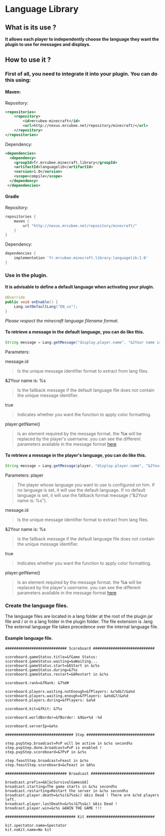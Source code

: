 # Language Library

## What is its use ?
**It allows each player to independently choose the language they want the plugin to use for messages and displays.**

## How to use it ?
### First of all, you need to integrate it into your plugin. You can do this using:

#### Maven:
Repository:
```xml
<repositories>
    <repository>
        <id>mrcubee-minecraft</id>
        <url>http://nexus.mrcubee.net/repository/minecraft/</url>
    </repository>
</repositories>
```
Dependency:
```xml
<dependencies>  
  <dependency>
    <groupId>fr.mrcubee.minecraft.library</groupId>  
    <artifactId>languagelib</artifactId>  
    <version>1.0</version>  
    <scope>compile</scope>  
  </dependency>
 </dependencies>
```
#### Gradle
Repository:
```groovy
repositories {
    maven {
        url "http://nexus.mrcubee.net/repository/minecraft/"
    }
}
```
Dependency:
```groovy
dependencies {
    implementation 'fr.mrcubee.minecraft.library:languagelib:1.0'
}
```
### Use in the plugin.
#### It is advisable to define a default language when activating your plugin.
```java
@Override  
public void onEnable() {  
    Lang.setDefaultLang("EN_us");  
}
```
*Please respect the minecraft language filename format.*
#### To retrieve a message in the default language, you can do like this.
```java
String message = Lang.getMessage("display.player.name", "&2Your name is: %s", true, player.getName());
```
Parameters:

message.id
> Is the unique message identifier format to extract from lang files.

&2Your name is: %s
> Is the fallback message if the default language file does not contain the unique message identifier.

true
> Indicates whether you want the function to apply color formatting.

player.getName()
> Is an element required by the message format. the **%s** will be replaced by the player's username.
> you can see the different parameters available in the message format [here](https://www.javatpoint.com/java-string-format)
#### To retrieve a message in the player's language, you can do like this.
```java
String message = Lang.getMessage(player, "display.player.name", "&2Your name is: %s", true, player.getName());
```
Parameters:
player
> The player whose language you want to use is configured on him. If no language is set, it will use the default language. If no default language is set, it will use the fallback format message ("&2Your name is: %s").


message.id
> Is the unique message identifier format to extract from lang files.

&2Your name is: %s
> Is the fallback message if the default language file does not contain the unique message identifier.

true
> Indicates whether you want the function to apply color formatting.

player.getName()
> Is an element required by the message format. the **%s** will be replaced by the player's username.
> you can see the different parameters available in the message format [here](https://www.javatpoint.com/java-string-format)
### Create the language files.
The language files are located in a lang folder at the root of the plugin jar file and / or in a lang folder in the plugin folder. The file extension is .lang
The external language file takes precedence over the internal language file.

#### Example language file.
```properties
############################ Scoreboard ############################  

scoreboard.gameStatus.title=&fGame Status:  
scoreboard.gameStatus.waiting=&aWaiting...  
scoreboard.gameStatus.start=&6Start in &c%s  
scoreboard.gameStatus.during=&7%s  
scoreboard.gameStatus.restart=&6Restart in &c%s  

scoreboard.rank=&fRank: &7%d#  

scoreboard.players.waiting.notEnough=&fPlayers: &c%d&7/&a%d  
scoreboard.players.waiting.enough=&fPlayers: &a%d&7/&a%d  
scoreboard.players.during=&fPlayers: &a%d  

scoreboard.kit=&fKit: &7%s  

scoreboard.worldBorder=&fBorder: &9&o+%d -%d  

scoreboard.serverIp=&e%s  

############################### Step ###############################  

step.pvpStep.broadcast=PvP will be active in &c%s second%s  
step.pvpStep.done.broadcast=PvP is enabled !  
step.pvpStep.scoreboard=&7PvP in &c%s  

step.feastStep.broadcast=Feast in &c%s  
step.feastStep.scoreboard=&cFeast in &6%s  

############################ Broadcast #############################  

broadcast.prefix=&6[&cSurvivalGames&6]  
broadcast.starting=The game starts in &c%s second%s  
broadcast.restarting=Restart the server in &c%s second%s  
broadcast.player.death=&c%s(&7%s&c) &6is Dead ! There are &c%d players left.  
broadcast.player.lastDeath=&c%s(&7%s&c) &6is Dead !  
broadcast.player.win=&c%s &6WIN THE GAME !!!  

################################ Kit ###############################  

kit.spectator.name=Spectator  
kit.noKit.name=No kit
```